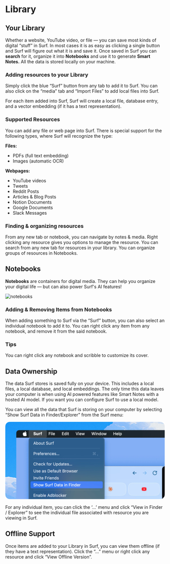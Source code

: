 # Library

## Your Library

Whether a website, YouTube video, or file — you can save most kinds of digital “stuff” in Surf. In most cases it is as easy as clicking a single button and Surf will figure out what it is and save it. Once saved in Surf you can **search** for it, organize it into **Notebooks** and use it to generate **Smart Notes.** All the data is stored locally on your machine.

### Adding resources to your Library

Simply click the blue “Surf” button from any tab to add it to Surf. You can also click on the “media” tab and “Import Files” to add local files into Surf.

For each item added into Surf, Surf will create a local file, database entry, and a vector embedding (if it has a text representation).

### Supported Resources

You can add any file or web page into Surf. There is special support for the following types, where Surf will recognize the type:

**Files:**

- PDFs (full text embedding)
- Images (automatic OCR)

**Webpages:**

- YouTube videos
- Tweets
- Reddit Posts
- Articles & Blog Posts
- Notion Documents
- Google Documents
- Slack Messages

### Finding & organizing resources

From any new tab or notebook, you can navigate by notes & media. Right clicking any resource gives you options to manage the resource. You can search from any new tab for resources in your library. You can organize groups of resources in Notebooks.

## Notebooks

**Notebooks** are containers for digital media. They can help you organize your digital life — but can also power Surf's AI features!

![notebooks](./documentation/assets/readme/notebook-grid.png)

### Adding & Removing Items from Notebooks

When adding something to Surf via the “Surf” button, you can also select an individual notebook to add it to. You can right click any item from any notebook, and remove it from the said notebook.

### Tips

You can right click any notebook and scribble to customize its cover.

## Data Ownership

The data Surf stores is saved fully on your device. This includes a local files, a local database, and local embeddings. The only time this data leaves your computer is when using AI powered features like Smart Notes with a hosted AI model. If you want you can configure Surf to use a local model.

You can view all the data that Surf is storing on your computer by selecting “Show Surf Data in Finder/Explorer” from the Surf menu:

![image.png](./assets/library/open-data.png)

For any individual item, you can click the ‘…’ menu and click “View in Finder / Explorer” to see the individual file associated with resource you are viewing in Surf.

## Offline Support

Once items are added to your Library in Surf, you can view them offline (if they have a text representation). Click the “…” menu or right click any resource and click “View Offline Version”.
